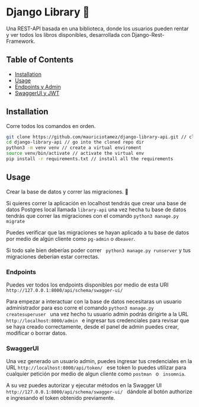 # Django Library 📖

Una REST-API basada en una biblioteca, donde los usuarios
pueden rentar y ver todos los libros disponibles, desarrollada con Django-Rest-Framework.

## Table of Contents

- [Installation](#installation)
- [Usage](#usage)
- [Endpoints y Admin](#endpoints)
- [SwaggerUI y JWT](#swaggerui)

## Installation

Corre todos los comandos en orden.

```sh
git clone https://github.com/mauriciotamez/django-library-api.git // clone the repo
cd django-library-api // go into the cloned repo dir
python3 -m venv venv // create a virtual enviroment
source venv/bin/activate // activate the virtual env
pip install -r requirements.txt // install all the requirements
```

## Usage

Crear la base de datos y correr las migraciones. 🚀

Si quieres correr la aplicación en localhost tendrás que crear una base de datos Postgres local llamada
`library-api` una vez hecha tu base de datos tendrás que correr las migraciones con
el comando `python3 manage.py migrate`

Puedes verificar que las migraciones se hayan aplicado a tu base de datos por medio
de algún cliente como `pg-admin` o `dbeaver`.

Si todo sale bien deberías poder correr ` python3 manage.py runserver` y tus migraciones
deberían estar correctas.

### Endpoints

Puedes ver todos los endpoints disponibles por medio de esta URI ` http://127.0.0.1:8000/api/schema/swagger-ui/`

Para empezar a interactuar con la base de datos necesitaras un usuario administrador
para eso corre el comando `python3 manage.py createsuperuser ` una vez hecho tu
usuario admin podrás dirigirte a la URL `http://localhost:8000/admin ` e ingresar tus credenciales
para revisar que se haya creado correctamente, desde el panel de admin puedes crear, modificar
o borrar datos.

### SwaggerUI

Una vez generado un usuario admin, puedes ingresar tus credenciales en la URL `http://localhost:8000/api/token/ `
ese token lo puedes utilizar para cualquier petición por medio de algun cliente como `postman ` o ` insomnia`.

A su vez puedes autorizar y ejecutar métodos en la Swagger UI
`http://127.0.0.1:8000/api/schema/swagger-ui/ ` dándole al botón authorize e ingresando
el token obtenido previamente.
